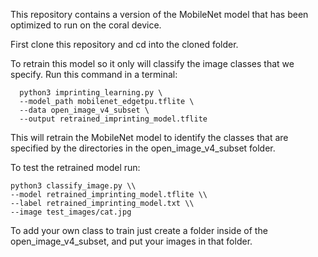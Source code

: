This repository contains a version of the MobileNet model that has been optimized to run
on the coral device.

First clone this repository and cd into the cloned folder. 

To retrain this model so it only will classify the image classes that we specify. Run this command in
a terminal:
```
  python3 imprinting_learning.py \
  --model_path mobilenet_edgetpu.tflite \
  --data open_image_v4_subset \
  --output retrained_imprinting_model.tflite
```
This will retrain the MobileNet model to identify the classes that are specified
by the directories in the open_image_v4_subset folder. 

To test the retrained model run:
```
python3 classify_image.py \\
--model retrained_imprinting_model.tflite \\
--label retrained_imprinting_model.txt \\
--image test_images/cat.jpg
```

To add your own class to train
just create a folder inside of the open_image_v4_subset, and put your images in that folder.
